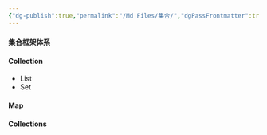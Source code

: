 ```yaml
---
{"dg-publish":true,"permalink":"/Md Files/集合/","dgPassFrontmatter":true}
---
```


#### 集合框架体系

#### Collection 
- List
- Set
#### Map


#### Collections